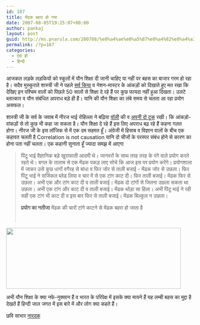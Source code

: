 ```yaml
---
id: 187
title: मेंढक बहरा हो गया
date: 2007-08-05T19:25:07+00:00
author: pankaj
layout: post
guid: http://ms.pnarula.com/200708/%e0%a4%ae%e0%a5%87%e0%a4%82%e0%a4%a2%e0%a4%95-%e0%a4%ac%e0%a4%b9%e0%a4%b0%e0%a4%be-%e0%a4%b9%e0%a5%8b-%e0%a4%97%e0%a4%af%e0%a4%be/
permalink: /?p=187
categories:
  - ऐसे ही
  - हिन्दी
---
```

आजकल लड़के लड़कियों को स्कूलों में यौन शिक्षा दी जानी चाहिए या नहीं पर बहस का बाजार गरम हो रहा है। सदैव मुस्कुराते शास्त्री जी ने पहले [सर्व किया](http://sarathi.info/archives/447) व नेशन-मास्टर के आंकड़ों को दिखाते हुए मत रखा कि देखिए इन पश्चिम वालों को   पिछले 50 सालों से शिक्षा दे रहे हैं पर कुछ फायदा नहीं हुआ दिखता। उलटे ब्लात्कार व यौन संबंधित अपराध बड़े ही हैं। यानि की यौन शिक्षा का लंबे समय से चलता आ रहा प्रयोग असफल। 

शास्त्री जी के सर्व के जवाब में नीरज भाई रोहिल्ला ने बढ़िया [वॉली](http://en.wikipedia.org/wiki/Serve_and_volley) की व [अपनी दो टूक](http://antardhwani.blogspot.com/2007/08/blog-post.html) रखी। कि आंकड़ो-वांकड़ों से तो कुछ भी कहा जा सकता है। यौन शिक्षा दे रहे हैं इस लिए अपराध बढ़ रहे हैं कहना गलत होगा। नीरज जी के इस लॉजिक से में एक दम सहमत हूँ। अंग्रेजी में हिसाब व विज्ञान वालों के बीच एक कहावत चलती है   Correlation is not causation   यानि दो चीजों के परस्पर संबंध होने से कारण का होना पता नहीं चलता।&nbsp;एक कहानी&nbsp;सुनाता हूँ ज्यादा समझ में आएगा

> पिंटू भाई वैज्ञानिक&nbsp;बड़े खुराफाती आदमी थे। जानवरों के साथ तरह तरह के पंगे वाले प्रयोग करते रहते थे।&nbsp;बगल के तालाब से एक मेंढक पकड़&nbsp;लाए सोचे कि आज इस पर प्रयोग करेंगे। प्रयोगशाला में जाकर उसे कुछ धागों वगैरह से बांधा व&nbsp;फिर जोर से ताली बजाई -&nbsp;मेंढक&nbsp;जोर से उछला। फिर पिंटू भाई ने सर्जिकल ब्लेड लिया व&nbsp;चार में से एक टांग काट दी। फिर ताली बजाई। मेंढक फिर से उछला। अभी एक और टांग काट दी व ताली बजाई। मेंढक दो टांगों से जितना उछला सकता था उछला। अभी एक टांग और काट दी व ताली बजाई। मेंढक थोड़ा सा हिला। अभी पिंटू भाई ने रही सही एक टांग भी काट दी व इस बार फिर से ताली बजाई। मेंढक बिल्कुल न उछला। 
> 
> **प्रयोग का नतीजा**   मेंढक की चारों टांगे काटने से मेंढक बहरा हो जाता है
> 
> &nbsp;

 <img style="border-right: 0px; border-top: 0px; border-left: 0px; border-bottom: 0px" height="164" src="http://pnarula.com/images/ms/e6b92f06940e_11F29/image07.png" width="469" border="0" />

अभी यौन शिक्षा के क्या नफे-नुक्सान हैं व भारत के परिपेक्ष में इसके क्या मायने हैं यह लम्बी बहस का मुद्दा है देखतें हैं हिन्दी जाल जगत में इस बारे में और लोग क्या कहते हैं।

छवि साभार   [नारदक](http://www.deviantart.com/deviation/20711528/?qo=39&q=frog&qh=boost%3Apopular+age_sigma%3A24h+age_scale%3A5)
